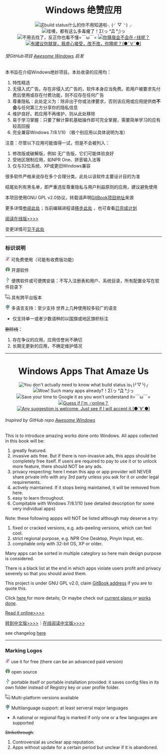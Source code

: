 <h1 align="center">Windows 绝赞应用</h1>

<p align="center">
<img src="https://img.shields.io/badge/build-passing-green.svg" title="这build status什么的你不用知道啦╮(╯▽╰)╭" />
<img src="https://img.shields.io/badge/%E5%BA%94%E7%94%A8%E6%80%BB%E6%95%B0-266-blue.svg" title="哇噢，都有这么多毒瘤了！Σ(っ °Д °;)っ" /> <img src="https://img.shields.io/badge/%E5%8D%8F%E8%AE%AE-GPL%20v2.0-red.svg" title="不用去找了，反正你也看不懂=￣ω￣=" />
<a href="https://t.me/EMLVIRUS" target="_blank">
<img src="https://img.shields.io/badge/☎️联系-telegram-ff69b4.svg" title="你猜我会不会在♂线呢？"/>
</a>
<a href="https://github.com/EMLVIRUS/Amazing-Windows-Apps/issues" target="_blank">
<img src="https://img.shields.io/github/issues/EMLVIRUS/Amazing-Windows-Apps.svg" title="有建议你就提，我虚心接受，改不改，你猜呢？(●ˇ∀ˇ●)"/>
</a>
</p>

###### 受GitHub项目 [Awesome Windows](https://github.com/Awesome-Windows/Awesome) 启发

本书旨在介绍Windows绝妙项目。本处收录的应用均：

1. 特性精选
2. 无侵入式广告。存在非侵入式广告的，软件本身应当免费。若用户被要求先付费后使用或存在付费功能，则不应存在任何广告
3. 尊重隐私：此处定义为：除非出于你或法律要求，否则该应用或应用提供商**不会**与任何第三方分享你的隐私信息
4. 维护良好。若应用不再维护，则从此处移除
5. 易于学习掌握：只要了解计算机基础操作即可完全掌握，需要简单学习的应有较高回报
6. 完全兼容Windows 7/8.1/10 （极个别应用以具体说明为准）

注意：尽管以下应用可能值得一试，但是不会被列入：

1. 修改版或破解版，例如 无广告版，它们可能体验良好
2. 受地区限制应用，如NPR One、拼音输入法等
3. 仅与32位系统、XP或更旧Windows兼容

很多软件严格来说存在多个合理分类，此处以该软件主要设计目的为准

结尾处列有黑名单，即严重违反尊重隐私与用户利益原则的应用，建议避免使用

本项目使用GNU GPL v2.0协议，转载请声明[GitBook项目地址](https://www.gitbook.com/book/emlvirus/windows-apps-that-amaze-us)来源

更多详情[参阅此处](https://github.com/EMLVIRUS/Amazing-Windows-Apps/wiki)；当前编辑进程请[移步此处](https://github.com/EMLVIRUS/Amazing-Windows-Apps/issues?utf8=✓&q=label%3Aaccepted) ，也可查看[已完成计划](https://github.com/EMLVIRUS/Amazing-Windows-Apps/issues?utf8=✓&q=label%3Adone )

[阅读在线版&gt;&gt;&gt;&gt;](https://www.gitbook.com/read/book/emlvirus/windows-apps-that-amaze-us)

变更详情可[见于此处](https://github.com/EMLVIRUS/Amazing-Windows-Apps/commits/master)

---

### 标识说明

![](/assets/图片2.png) 可免费使用（可能有收费版功能）

![](/assets/open-source-icon.png) 开源软件

![](/assets/usb.png) 便携软件或可便携安装：不写入注册表和用户、系统目录，所有配置全写在软件目录下

![](/assets/multi_platform.png) 具有跨平台版本

![](/assets/earth-globe.png) 多语言支持：至少支持 世界上几种使用较多较广的语言

* 仅支持单一或者少数语种的以国旗或地区旗帜标注

~~删除线~~：

1. 存在争议的应用，应用信誉尚不确切
2. 长期无更新的应用，不确定维护情况

---

<h1 align="center">Windows Apps That Amaze Us</h1>

<p align="center">
<img src="https://img.shields.io/badge/build-passing-green.svg" title="You don't actually need to know what build status is╮(╯▽╰)╭" />
<img src="https://img.shields.io/badge/apps%20count-265-blue.svg" title="Wow! Such many apps already?！Σ(っ °Д °;)っ" />
<img src="https://img.shields.io/badge/lisence-GPL%20v2.0-red.svg" title="Save your time to Google it as you won't understand it=￣ω￣=" />
<a href="https://t.me/EMLVIRUS" target="_blank">
<img src="https://img.shields.io/badge/☎️contact-telegram-ff69b4.svg" title="Guess if I'm ♂online？"/>
</a>
<a href="https://github.com/EMLVIRUS/Amazing-Windows-Apps/issues" target="_blank">
<img src="https://img.shields.io/github/issues/EMLVIRUS/Amazing-Windows-Apps.svg" title="Any suggestion is welcome. Just see if I will accept it.(●ˇ∀ˇ●)"/>
</a>
</p>

###### Inspired by GitHub repo [Awesome Windows](https://github.com/Awesome-Windows/Awesome)

This is to introduce amazing works done onto Windows. All apps collected in this book will be:

1. greatly featured.
2. invasive ads free. But if there is non-invasive ads, this apps should be completely free itself. If users are required to pay to use it or to unlock more feature, there should NOT be any ads.
3. privacy respecting: here I mean this app or app provider will NEVER share private info with any 3rd party unless you ask for it or under legal requirements.
4. actively maintained. If it stops being maintained, it will be removed from here.
5. easy to learn throughout.
6. Compitable with Windows 7/8.1/10 \(see detailed description for some very individual apps\)

Note: these following appps will NOT be listed although may deserve a try:

1. fixed or cracked versions, e.g. ads-peeling versions, which can feel cool.
2. strict regional purpose, e.g. NPR One Desktop, Pinyin Input, etc.
3. compitable only with 32-bit OS, XP or older.

Many apps can be sorted in multiple categlory so here main design purpose is considered.

There is a black list at the end in which apps violate users profit and privacy severely so that you should aviod them.

This project is under GNU GPL v2.0, claim [GitBook address](https://www.gitbook.com/book/emlvirus/windows-apps-that-amaze-us) if you are to quote this.

Click [here ](https://github.com/EMLVIRUS/Amazing-Windows-Apps/wiki)for more details; Or maybe check out [current plans ](https://github.com/EMLVIRUS/Amazing-Windows-Apps/issues?utf8=✓&q=label%3Aaccepted)or [works done](https://github.com/EMLVIRUS/Amazing-Windows-Apps/issues?utf8=✓&q=label%3Adone).

[Read it online&gt;&gt;&gt;&gt;](https://www.gitbook.com/read/book/emlvirus/windows-apps-that-amaze-us)

[转到中文版&gt;&gt;&gt;&gt;](https://github.com/EMLVIRUS/Amazing-Windows-Apps-Zh-CN)｜[在线阅读中文版&gt;&gt;&gt;&gt;](https://www.gitbook.com/read/book/emlvirus/amazing-windows-apps-zh-cn)

see changelog [here](https://github.com/EMLVIRUS/Amazing-Windows-Apps/commits/master)

---

### Marking Logos

![](/assets/图片2.png) use it for free \(there can be an advanced paid version\)

![](/assets/open-source-icon.png) open source

![](/assets/usb.png) portable itself or portable installation provided: it saves config files in its own folder instead of Registry key or user profile folder.

![](/assets/multi_platform.png) Multi-platform versions available

![](/assets/earth-globe.png) Multilanguage support: at least serveral major languages

* A national or regional flag is marked if only one or a few languages are supported

~~Strikethrough~~:

1. Controversial as unclear app reputation.
2. Apps without update for a certain period but unclear if it is abandoned.
